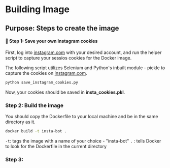 # Building Image

## Purpose: Steps to create the image

#### 🔐 Step 1: Save your own Instagram cookies
First, log into [instagram.com](instagram.com) with your desired account, and run the helper script to capture your sessios cookies for the Docker image.

The following script utilizes Selenium and Python's inbuilt module - pickle to capture the cookies on [instagram.com](instagram.com).

```bash
python save_instagram_cookies.py
```

Now, your cookies should be saved in **insta_cookies.pkl**.

### Step 2: Build the image 
You should copy the Dockerfile to your local machine and be in the same directory as it.

```bash
docker build -t insta-bot .
```

`-t`: tags the image with a name of your choice - "insta-bot"
`.` : tells Docker to look for the Dockerfile in the current directory

### Step 3: 